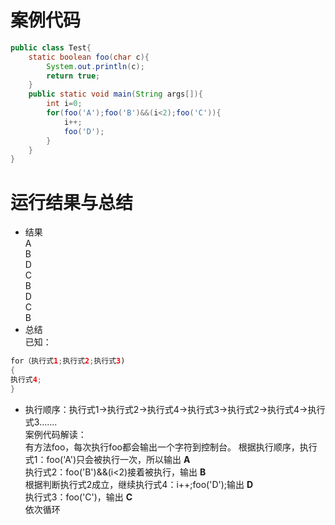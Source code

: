 # 案例代码
```java
public class Test{
    static boolean foo(char c){
        System.out.println(c);
        return true;
    }
    public static void main(String args[]){
        int i=0;
        for(foo('A');foo('B')&&(i<2);foo('C')){
            i++;
            foo('D');
        }
    }
}
```

# 运行结果与总结


- 结果  
A  
B  
D  
C  
B  
D  
C  
B  
- 总结  
已知：  
```java
for（执行式1;执行式2;执行式3)
{
执行式4;
}
```
 - 执行顺序：执行式1->执行式2->执行式4->执行式3->执行式2->执行式4->执行式3.......  
案例代码解读：  
有方法foo，每次执行foo都会输出一个字符到控制台。
根据执行顺序，执行式1：foo('A')只会被执行一次，所以输出 **A**  
执行式2：foo('B')&&(i<2)接着被执行，输出 **B**  
根据判断执行式2成立，继续执行式4：i++;foo('D');输出 **D**  
执行式3：foo('C')，输出 **C**  
依次循环



